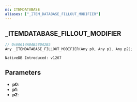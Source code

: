 ```yaml
---
ns: ITEMDATABASE
aliases: ["_ITEM_DATABASE_FILLOUT_MODIFIER"]
---
```

## _ITEMDATABASE_FILLOUT_MODIFIER

```c
// 0x60614A0AB580A2B5
Any _ITEMDATABASE_FILLOUT_MODIFIER(Any p0, Any p1, Any p2);
```

```
NativeDB Introduced: v1207
```

## Parameters
* **p0**:
* **p1**:
* **p2**:
